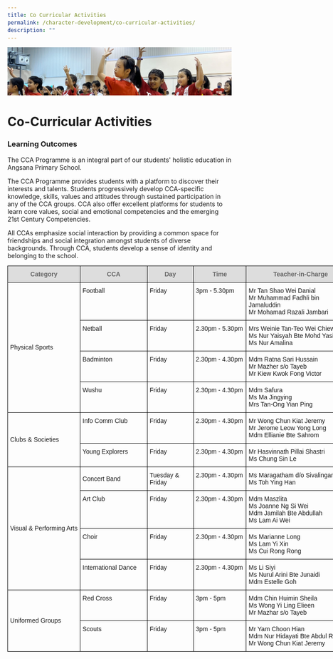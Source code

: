 ```yaml
---
title: Co Curricular Activities
permalink: /character-development/co-curricular-activities/
description: ""
---
```

![](/images/School%20Development%20Programmes.jpg)


Co-Curricular Activities
========================

### Learning Outcomes

The CCA Programme is an integral part of our students' holistic education in Angsana Primary School.

  

The CCA Programme provides students with a platform to discover their interests and talents. Students progressively develop CCA-specific knowledge, skills, values and attitudes through sustained participation in any of the CCA groups. CCA also offer excellent platforms for students to learn core values, social and emotional competencies and the emerging 21st Century Competencies.

  

All CCAs emphasize social interaction by providing a common space for friendships and social integration amongst students of diverse backgrounds. Through CCA, students develop a sense of identity and belonging to the school.


<style type="text/css">
.tg  {border-collapse:collapse;border-spacing:0;}
.tg td{border-color:black;border-style:solid;border-width:1px;font-family:Arial, sans-serif;font-size:14px;
  overflow:hidden;padding:10px 5px;word-break:normal;}
.tg th{border-color:black;border-style:solid;border-width:1px;font-family:Arial, sans-serif;font-size:14px;
  font-weight:normal;overflow:hidden;padding:10px 5px;word-break:normal;}
.tg .tg-cly1{text-align:left;vertical-align:middle}
.tg .tg-feqv{background-color:#DDD;color:#666;font-weight:bold;text-align:center;vertical-align:middle}
.tg .tg-0lax{text-align:left;vertical-align:top}
</style>
<table class="tg" style="undefined;table-layout: fixed; width: 782px">
<colgroup>
<col style="width: 163px">
<col style="width: 151px">
<col style="width: 104px">
<col style="width: 119px">
<col style="width: 245px">
</colgroup>
<thead>
  <tr>
    <th class="tg-feqv"><span style="color:#666;background-color:#DDD">Category</span></th>
    <th class="tg-feqv"><span style="color:#666;background-color:#DDD">CCA</span></th>
    <th class="tg-feqv"><span style="color:#666;background-color:#DDD">Day</span></th>
    <th class="tg-feqv"><span style="color:#666;background-color:#DDD">Time</span></th>
    <th class="tg-feqv"><span style="color:#666;background-color:#DDD">Teacher-in-Charge</span></th>
  </tr>
</thead>
<tbody>
  <tr>
    <td class="tg-cly1" rowspan="4">Physical Sports</td>
    <td class="tg-0lax">Football</td>
    <td class="tg-0lax">Friday</td>
    <td class="tg-0lax">3pm - 5.30pm</td>
    <td class="tg-0lax">Mr Tan Shao Wei Danial<br>Mr Muhammad Fadhli bin Jamaluddin<br>Mr Mohamad Razali Jambari<br></td>
  </tr>
  <tr>
    <td class="tg-0lax">Netball</td>
    <td class="tg-0lax">Friday</td>
    <td class="tg-0lax">2.30pm - 5.30pm</td>
    <td class="tg-0lax">Mrs Weinie Tan-Teo Wei Chiew<br>Ms Nur Yaisyah Bte Mohd Yasin<br>Ms Nur Amalina<br></td>
  </tr>
  <tr>
    <td class="tg-0lax">Badminton</td>
    <td class="tg-0lax">Friday</td>
    <td class="tg-0lax">2.30pm - 4.30pm</td>
    <td class="tg-0lax">Mdm Ratna Sari Hussain<br>Mr Mazher s/o Tayeb<br>Mr Kiew Kwok Fong Victor</td>
  </tr>
  <tr>
    <td class="tg-0lax">Wushu</td>
    <td class="tg-0lax"> Friday</td>
    <td class="tg-0lax">2.30pm - 4.30pm</td>
    <td class="tg-0lax">Mdm Safura<br>Ms Ma Jingying<br>Mrs Tan-Ong Yian Ping<br></td>
  </tr>
  <tr>
    <td class="tg-cly1" rowspan="2">Clubs &amp; Societies</td>
    <td class="tg-0lax">Info Comm Club</td>
    <td class="tg-0lax">Friday</td>
    <td class="tg-0lax">2.30pm - 4.30pm</td>
    <td class="tg-0lax">Mr Wong Chun Kiat Jeremy<br>Mr Jerome Leow Yong Long<br>Mdm Ellianie Bte Sahrom<br></td>
  </tr>
  <tr>
    <td class="tg-0lax">Young Explorers</td>
    <td class="tg-0lax">Friday</td>
    <td class="tg-0lax">2.30pm - 4.30pm</td>
    <td class="tg-0lax">Mr Hasvinnath Pillai Shastri<br>Ms Chung Sin Le<br></td>
  </tr>
  <tr>
    <td class="tg-cly1" rowspan="5">Visual &amp; Performing Arts</td>
    <td class="tg-cly1" rowspan="2">Concert Band</td>
    <td class="tg-0lax">Tuesday & Friday</td>
    <td class="tg-0lax">2.30pm - 4.30pm</td>
    <td class="tg-0lax" rowspan="2">Ms Maragatham d/o Sivalingam<br>Ms Toh Ying Han<br></td>
  </tr>
  <tr>
  </tr>
  <tr>
    <td class="tg-0lax">Art Club</td>
    <td class="tg-0lax">Friday</td>
    <td class="tg-0lax">2.30pm - 4.30pm</td>
    <td class="tg-0lax">Mdm Maszlita<br>Ms Joanne Ng Si Wei<br>
		Mdm Jamilah Bte Abdullah<br>Ms Lam Ai Wei<br></td>
  </tr>
  <tr>
    <td class="tg-0lax">Choir</td>
    <td class="tg-0lax">Friday</td>
    <td class="tg-0lax">2.30pm - 4.30pm</td>
    <td class="tg-0lax">Ms Marianne Long<br>Ms Lam Yi Xin<br>Ms Cui Rong Rong<br></td>
  </tr>
  <tr>
    <td class="tg-0lax">International Dance</td>
    <td class="tg-0lax">Friday</td>
    <td class="tg-0lax">2.30pm - 4.30pm</td>
    <td class="tg-0lax">Ms Li Siyi<br>Ms Nurul Arini Bte Junaidi<br>Mdm Estelle Goh<br></td>
  </tr>
  <tr>
    <td class="tg-cly1" rowspan="2">Uniformed Groups</td>
    <td class="tg-0lax">Red Cross</td>
    <td class="tg-0lax">Friday</td>
    <td class="tg-0lax">3pm - 5pm</td>
    <td class="tg-0lax">Mdm Chin Huimin Sheila<br>Ms Wong Yi Ling Elieen<br>Mr Mazhar s/o Tayeb<br></td>
  </tr>
  <tr>
    <td class="tg-0lax">Scouts</td>
    <td class="tg-0lax">Friday</td>
    <td class="tg-0lax">3pm - 5pm</td>
    <td class="tg-0lax">Mr Yam Choon Hian<br>Mdm Nur Hidayati Bte Abdul Rahman<br>Mr Wong Chun Kiat Jeremy</td>
  </tr>
</tbody>
</table>